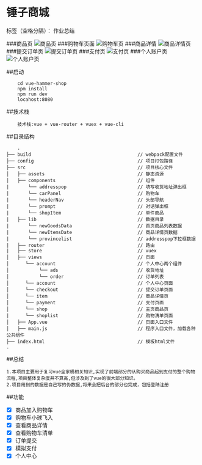 ﻿# 锤子商城

标签（空格分隔）： 作业总结


###商品页
![商品页][1]
###购物车页面
![购物车页][2]
###商品详情
![商品详情页][3]
###提交订单页
![提交订单页][4]
###支付页
![支付页][5]
###个人账户页
![个人账户页][6]


  [1]: https://ws1.sinaimg.cn/large/e8323205gy1fphv327vnhg20y60jlnge.jpg
  [2]: https://ws1.sinaimg.cn/large/e8323205gy1fphv3lp6umg20y60jl12y.jpg
  [3]: https://ws1.sinaimg.cn/large/e8323205gy1fphv466e5ig20y60jlqh7.jpg
  [4]: https://ws1.sinaimg.cn/large/e8323205gy1fphv4x2oryg20y60jl1ky.jpg
  [5]: https://ws1.sinaimg.cn/large/e8323205gy1fphwk074gig20y60j0h3k.jpg
  [6]: https://ws1.sinaimg.cn/large/e8323205gy1fpi3v9ijhbg20y60j0qo4.jpg
  
  
  
##启动
```
    cd vue-hammer-shop
    npm install 
    npm run dev
    locahost:8080
```

##技术栈
```
    技术栈:vue + vue-router + vuex + vue-cli
```
##目录结构
```
    .
├── build                                       // webpack配置文件
├── config                                      // 项目打包路径
├── src                                         // 项目核心文件
│   ├── assets                                  // 静态资源
│   ├── components                              // 组件
|       └── addresspop                          // 填写收货地址弹出框
|       └── carPanel                            // 购物车
|       └── headerNav                           // 头部导航
|       └── prompt                              // 对话弹出框
|       └── shopItem                            // 单件商品
|   ├── lib                                     // 数据目录
|       └── newGoodsData                        // 首页商品列表数据
|       └── newItemsDate                        // 商品详情页数据
|       └── provincelist                        // addresspop下拉框数据
|   ├── router                                  // 路由
|   ├── store                                   // vuex
│   ├── views                                   // 页面
│      └── account                              // 个人中心两个组件
│           └── ads                             // 收货地址
│           └── order                           // 订单列表
│      └── account                              // 个人中心页面
│      └── checkout                             // 提交订单页面
│      └── item                                 // 商品详情页
│      └── payment                              // 支付页面
│      └── shop                                 // 主页商品页
|      └── shoplist                             // 购物清单页面
│   ├── App.vue                                 // 页面入口文件
│   ├── main.js                                 // 程序入口文件，加载各种公共组件
├── index.html                                  // 模板html文件
.

```
##总结
```
1.本项目主要用于复习vue全家桶相关知识,实现了前端部分的从购买商品起到支付的整个购物流程,项目整体复杂度并不算高,但涉及到了vue的很大部分知识。
2.项目用到的数据是自己写的伪数据,将来会把后台的部分也完成，包括登陆注册
```
##功能
- [x] 商品加入购物车
- [x] 购物车小球飞入
- [x] 查看商品详情
- [x] 查看购物车清单
- [x] 订单提交
- [x] 模拟支付
- [x] 个人中心